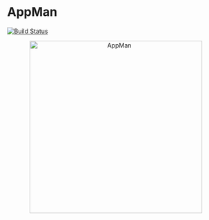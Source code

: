 # AppMan

[![Build Status](https://travis-ci.com/basiliskus/appman.svg?branch=main)](https://travis-ci.com/basiliskus/appman)

<p align="center">
  <a href="https://github.com/basiliskus/appman"><img src="https://user-images.githubusercontent.com/541149/121623429-87264e00-ca24-11eb-97a4-fcb3baebb0b2.png" alt="AppMan" width="400"></a>
</p>
